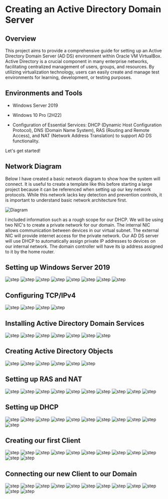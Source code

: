 <h1>Creating an Active Directory Domain Server</h1>

<h2>Overview</h2>
This project aims to provide a comprehensive guide for setting up an Active Directory Domain Server (AD DS) environment within Oracle VM VirtualBox. Active Directory is a crucial component in many enterprise networks, facilitating centralized management of users, groups, and resources. By utilizing virtualization technology, users can easily create and manage test environments for learning, development, or testing purposes.

<h2>Environments and Tools</h2>

- Windows Server 2019

- Windows 10 Pro (2H22)
  
- Configuration of Essential Services: DHCP (Dynamic Host Configuration Protocol), DNS (Domain Name System), RAS (Routing and Remote Access), and NAT (Network Address Translation) to support AD DS functionality.

Let's get started!
  
<h2>Network Diagram</h2>

Below I have created a basic network diagram to show how the system will connect. It is useful to create a template like this before starting a large project because it can be referenced when setting up our key network protocols. While this network lacks key detection and prevention controls, it is important to understand basic network architecture first.

![Diagram](https://github.com/nicknava1/AD-DS/blob/main/Active%20Directory/Network%20Diagram.png)

I included information such as a rough scope for our DHCP. We will be using two NIC's to create a private network for our domain. The internal NIC allows communication between devices in our virtual subnet. The external NIC will provide internet access for the private network. Our AD DS server will use DHCP to automatically assign private IP addresses to devices on our internal network. The domain controller will have its ip address assigned to it by the home router.

<h2>Setting up Windows Server 2019</h2>

![step](https://github.com/nicknava1/AD-DS/blob/main/Active%20Directory/0.png)
![step](https://github.com/nicknava1/AD-DS/blob/main/Active%20Directory/1.png)
![step](https://github.com/nicknava1/AD-DS/blob/main/Active%20Directory/2.png)
![step](https://github.com/nicknava1/AD-DS/blob/main/Active%20Directory/3.png)
![step](https://github.com/nicknava1/AD-DS/blob/main/Active%20Directory/4.png)
![step](https://github.com/nicknava1/AD-DS/blob/main/Active%20Directory/5.png)
![step](https://github.com/nicknava1/AD-DS/blob/main/Active%20Directory/6.png)
![step](https://github.com/nicknava1/AD-DS/blob/main/Active%20Directory/7.png)

<h2>Configuring TCP/IPv4</h2>

![step](https://github.com/nicknava1/AD-DS/blob/main/Active%20Directory/8.png)
![step](https://github.com/nicknava1/AD-DS/blob/main/Active%20Directory/10.png)
![step](https://github.com/nicknava1/AD-DS/blob/main/Active%20Directory/11.png)
![step](https://github.com/nicknava1/AD-DS/blob/main/Active%20Directory/12.png)

<h2>Installing Active Directory Domain Services</h2>

![step](https://github.com/nicknava1/AD-DS/blob/main/Active%20Directory/13.png)
![step](https://github.com/nicknava1/AD-DS/blob/main/Active%20Directory/14.png)
![step](https://github.com/nicknava1/AD-DS/blob/main/Active%20Directory/15.png)
![step](https://github.com/nicknava1/AD-DS/blob/main/Active%20Directory/16.png)
![step](https://github.com/nicknava1/AD-DS/blob/main/Active%20Directory/17.png)
![step](https://github.com/nicknava1/AD-DS/blob/main/Active%20Directory/18.png)
![step](https://github.com/nicknava1/AD-DS/blob/main/Active%20Directory/19.png)

<h2>Creating Active Directory Objects</h2>

![step](https://github.com/nicknava1/AD-DS/blob/main/Active%20Directory/20.png)
![step](https://github.com/nicknava1/AD-DS/blob/main/Active%20Directory/21.png)
![step](https://github.com/nicknava1/AD-DS/blob/main/Active%20Directory/22.png)
![step](https://github.com/nicknava1/AD-DS/blob/main/Active%20Directory/23.png)
![step](https://github.com/nicknava1/AD-DS/blob/main/Active%20Directory/24.png)
![step](https://github.com/nicknava1/AD-DS/blob/main/Active%20Directory/25.png)

<h2>Setting up RAS and NAT</h2>

![step](https://github.com/nicknava1/AD-DS/blob/main/Active%20Directory/26.png)
![step](https://github.com/nicknava1/AD-DS/blob/main/Active%20Directory/27.png)
![step](https://github.com/nicknava1/AD-DS/blob/main/Active%20Directory/28.png)
![step](https://github.com/nicknava1/AD-DS/blob/main/Active%20Directory/29.png)
![step](https://github.com/nicknava1/AD-DS/blob/main/Active%20Directory/30.png)
![step](https://github.com/nicknava1/AD-DS/blob/main/Active%20Directory/31.png)
![step](https://github.com/nicknava1/AD-DS/blob/main/Active%20Directory/32.png)
![step](https://github.com/nicknava1/AD-DS/blob/main/Active%20Directory/33.png)
![step](https://github.com/nicknava1/AD-DS/blob/main/Active%20Directory/34.png)
![step](https://github.com/nicknava1/AD-DS/blob/main/Active%20Directory/35.png)


<h2>Setting up DHCP</h2>

![step](https://github.com/nicknava1/AD-DS/blob/main/Active%20Directory/26.png)
![step](https://github.com/nicknava1/AD-DS/blob/main/Active%20Directory/36.png)
![step](https://github.com/nicknava1/AD-DS/blob/main/Active%20Directory/37.png)
![step](https://github.com/nicknava1/AD-DS/blob/main/Active%20Directory/38.png)
![step](https://github.com/nicknava1/AD-DS/blob/main/Active%20Directory/39.png)
![step](https://github.com/nicknava1/AD-DS/blob/main/Active%20Directory/40.png)
![step](https://github.com/nicknava1/AD-DS/blob/main/Active%20Directory/41.png)
![step](https://github.com/nicknava1/AD-DS/blob/main/Active%20Directory/42.png)
![step](https://github.com/nicknava1/AD-DS/blob/main/Active%20Directory/43.png)
![step](https://github.com/nicknava1/AD-DS/blob/main/Active%20Directory/44.png)
![step](https://github.com/nicknava1/AD-DS/blob/main/Active%20Directory/45.png)

<h2>Creating our first Client</h2>

![step](https://github.com/nicknava1/AD-DS/blob/main/Active%20Directory/46.png)
![step](https://github.com/nicknava1/AD-DS/blob/main/Active%20Directory/47.png)
![step](https://github.com/nicknava1/AD-DS/blob/main/Active%20Directory/48.png)
![step](https://github.com/nicknava1/AD-DS/blob/main/Active%20Directory/49.png)
![step](https://github.com/nicknava1/AD-DS/blob/main/Active%20Directory/50.png)
![step](https://github.com/nicknava1/AD-DS/blob/main/Active%20Directory/51.png)
![step](https://github.com/nicknava1/AD-DS/blob/main/Active%20Directory/52.png)
![step](https://github.com/nicknava1/AD-DS/blob/main/Active%20Directory/53.png)
![step](https://github.com/nicknava1/AD-DS/blob/main/Active%20Directory/54.png)
![step](https://github.com/nicknava1/AD-DS/blob/main/Active%20Directory/55.png)
![step](https://github.com/nicknava1/AD-DS/blob/main/Active%20Directory/56.png)
![step](https://github.com/nicknava1/AD-DS/blob/main/Active%20Directory/57.png)

<h2>Connecting our new Client to our Domain</h2>

![step](https://github.com/nicknava1/AD-DS/blob/main/Active%20Directory/58.png)
![step](https://github.com/nicknava1/AD-DS/blob/main/Active%20Directory/59.png)
![step](https://github.com/nicknava1/AD-DS/blob/main/Active%20Directory/60.png)
![step](https://github.com/nicknava1/AD-DS/blob/main/Active%20Directory/61.png)
![step](https://github.com/nicknava1/AD-DS/blob/main/Active%20Directory/62.png)
![step](https://github.com/nicknava1/AD-DS/blob/main/Active%20Directory/63.png)
![step](https://github.com/nicknava1/AD-DS/blob/main/Active%20Directory/64.png)
![step](https://github.com/nicknava1/AD-DS/blob/main/Active%20Directory/65.png)
![step](https://github.com/nicknava1/AD-DS/blob/main/Active%20Directory/66.png)
![step](https://github.com/nicknava1/AD-DS/blob/main/Active%20Directory/67.png)
![step](https://github.com/nicknava1/AD-DS/blob/main/Active%20Directory/69.png)
![step](https://github.com/nicknava1/AD-DS/blob/main/Active%20Directory/70.png)
